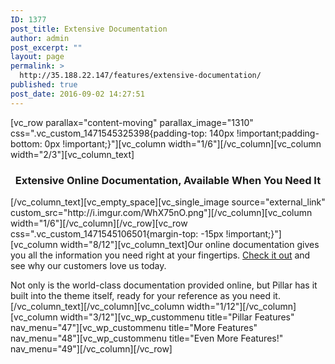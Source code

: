 ```yaml
---
ID: 1377
post_title: Extensive Documentation
author: admin
post_excerpt: ""
layout: page
permalink: >
  http://35.188.22.147/features/extensive-documentation/
published: true
post_date: 2016-09-02 14:27:51
---
```

[vc_row parallax="content-moving" parallax_image="1310" css=".vc_custom_1471545325398{padding-top: 140px !important;padding-bottom: 0px !important;}"][vc_column width="1/6"][/vc_column][vc_column width="2/3"][vc_column_text]
<h3 style="text-align: center;">Extensive Online Documentation, Available When You Need It</h3>
[/vc_column_text][vc_empty_space][vc_single_image source="external_link" custom_src="http://i.imgur.com/WhX75nO.png"][/vc_column][vc_column width="1/6"][/vc_column][/vc_row][vc_row css=".vc_custom_1471545106501{margin-top: -15px !important;}"][vc_column width="8/12"][vc_column_text]Our online documentation gives you all the information you need right at your fingertips. <a href="https://tommusrhodus.ticksy.com/articles/100004468/">Check it out</a> and see why our customers love us today.

Not only is the world-class documentation provided online, but Pillar has it built into the theme itself, ready for your reference as you need it.[/vc_column_text][/vc_column][vc_column width="1/12"][/vc_column][vc_column width="3/12"][vc_wp_custommenu title="Pillar Features" nav_menu="47"][vc_wp_custommenu title="More Features" nav_menu="48"][vc_wp_custommenu title="Even More Features!" nav_menu="49"][/vc_column][/vc_row]